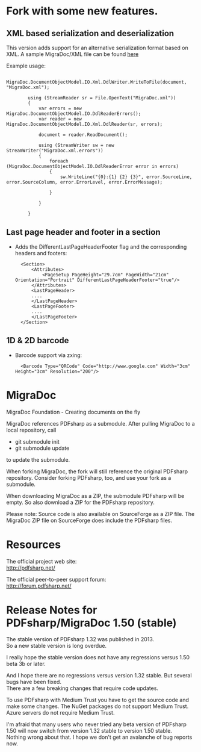 # Fork with some new features.

## XML based serialization and deserialization

This version adds support for an alternative serialization format based on XML.
A sample MigraDoc/XML file can be found [here](https://raw.githubusercontent.com/emazv72/MigraDoc-samples/master/samples/xml/MigraDoc.xml) 

Example usage:

			MigraDoc.DocumentObjectModel.IO.Xml.DdlWriter.WriteToFile(document, "MigraDoc.xml");

			using (StreamReader sr = File.OpenText("MigraDoc.xml"))
			{
				var errors = new MigraDoc.DocumentObjectModel.IO.DdlReaderErrors();
				var reader = new MigraDoc.DocumentObjectModel.IO.Xml.DdlReader(sr, errors);

				document = reader.ReadDocument();

				using (StreamWriter sw = new StreamWriter("MigraDoc.xml.errors"))
				{
					foreach (MigraDoc.DocumentObjectModel.IO.DdlReaderError error in errors)
					{
						sw.WriteLine("{0}:{1} {2} {3}", error.SourceLine, error.SourceColumn, error.ErrorLevel, error.ErrorMessage);

					}

				}

			}
            
## Last page header and footer in a section

- Adds the DifferentLastPageHeaderFooter flag and the corresponding headers and footers:

        <Section>
            <Attributes>
                <PageSetup PageHeight="29.7cm" PageWidth="21cm" Orientation="Portrait" DifferentLastPageHeaderFooter="true"/>
            </Attributes>
            <LastPageHeader>
            ....
            </LastPageHeader>
            <LastPageFooter>
            ....
            </LastPageFooter>
        </Section>
		
## 1D & 2D barcode

- Barcode support via zxing:

        <Barcode Type="QRCode" Code="http://www.google.com" Width="3cm" Height="3cm" Resolution="200"/>

# MigraDoc
MigraDoc Foundation - Creating documents on the fly

MigraDoc references PDFsharp as a submodule. After pulling MigraDoc to a local repository, call
* git submodule init
* git submodule update

to update the submodule.

When forking MigraDoc, the fork will still reference the original PDFsharp repository. Consider forking PDFsharp, too, and use your fork as a submodule.

When downloading MigraDoc as a ZIP, the submodule PDFsharp will be empty. So also download a ZIP for the PDFsharp repository.

Please note: Source code is also available on SourceForge as a ZIP file. The MigraDoc ZIP file on SourceForge does include the PDFsharp files.

# Resources

The official project web site:  
http://pdfsharp.net/

The official peer-to-peer support forum:  
http://forum.pdfsharp.net/

# Release Notes for PDFsharp/MigraDoc 1.50 (stable)

The stable version of PDFsharp 1.32 was published in 2013.  
So a new stable version is long overdue.

I really hope the stable version does not have any regressions versus 1.50 beta 3b or later.

And I hope there are no regressions versus version 1.32 stable. But several bugs have been fixed.  
There are a few breaking changes that require code updates.

To use PDFsharp with Medium Trust you have to get the source code and make some changes. The NuGet packages do not support Medium Trust.  
Azure servers do not require Medium Trust.

I'm afraid that many users who never tried any beta version of PDFsharp 1.50 will now switch from version 1.32 stable to version 1.50 stable.  
Nothing wrong about that. I hope we don't get an avalanche of bug reports now.
